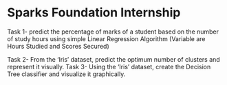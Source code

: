 # Sparks Foundation Internship
Task 1- predict the percentage of marks of a student based on the number of study hours using simple Linear Regression Algorithm (Variable are Hours Studied and Scores Secured)

Task 2- From the ‘Iris’ dataset, predict the optimum number of clusters and represent it visually.
Task 3- Using the ‘Iris’ dataset, create the Decision Tree classifier and visualize it graphically.
